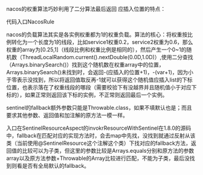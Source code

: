 nacos的权重算法巧妙利用了二分算法最后返回 应插入位置的特点：

代码入口NacosRule

nacos的负载算法其实是各实例权重都为1的权重负载。算法的核心：将权重按比例转化为一个长度为1的线段，比如service1权重0.2，service2权重为0.6，那么权重的array为[0.25,1]（线段比例和权重比例是相同的），然后产生一个0~1的随机数（ThreadLocalRandom.current().nextDouble(0.0D,1.0D)）,使用二分查找（Arrays.binarySearch()）找到这个随机数在权重array中的位置，Arrays.binarySearch()未找到时，会返回-(应插入的位置+1)，-(var+1)，因为小于零表示没找到，所以将返回值取反再-1就可以获得这个随机值应插入list的下标位置，也表示落在了权重线段的哪段（需要校验下有没越界并且随机值小于对应下标的），如果正常则返回该下标的实例，不正常则返回最后一个实例。



sentinel的fallback额外参数只能是Throwable.class，如果不填默认也是；而且要求其他参数、返回值和加注解的原方法一模一样。

入口在SentinelResourceAspect的invokrResourceWithSentinel在1.8.0的源码中，fallback在匹配对应的实现方法时，会去map中先找，没找到就通过反射从该类（当前使用@SentinelResource这个注解这个类）下找对应的fallback方法，返回值的比较可以为子类，但这里的参数比较是Arrays.equals分别和原方法的参数array以及原方法参数+Throwable的Array比较进行匹配，不能为子类，最后没找到则看是否有全局默认的fallback。
